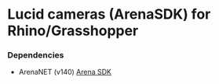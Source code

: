 # Lucid cameras (ArenaSDK) for Rhino/Grasshopper

### Dependencies

- ArenaNET (v140) [Arena SDK](https://thinklucid.com/arena-software-development-kit/)

